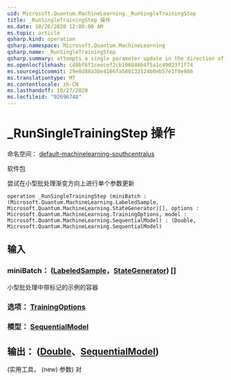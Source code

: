 ```yaml
---
uid: Microsoft.Quantum.MachineLearning._RunSingleTrainingStep
title: _RunSingleTrainingStep 操作
ms.date: 10/26/2020 12:00:00 AM
ms.topic: article
qsharp.kind: operation
qsharp.namespace: Microsoft.Quantum.MachineLearning
qsharp.name: _RunSingleTrainingStep
qsharp.summary: attempts a single parameter update in the direction of mini batch gradient
ms.openlocfilehash: c40bf6f1ceecef2cb196846b4f5a1c49023f1f74
ms.sourcegitcommit: 29e0d88a30e4166fa580132124b0eb57e1f0e986
ms.translationtype: MT
ms.contentlocale: zh-CN
ms.lasthandoff: 10/27/2020
ms.locfileid: "92696748"
---
```

# <a name="_runsingletrainingstep-operation"></a>_RunSingleTrainingStep 操作

命名空间： [default-machinelearning-southcentralus](xref:Microsoft.Quantum.MachineLearning)

软件包 [](https://nuget.org/packages/)


尝试在小型批处理渐变方向上进行单个参数更新

```qsharp
operation _RunSingleTrainingStep (miniBatch : (Microsoft.Quantum.MachineLearning.LabeledSample, Microsoft.Quantum.MachineLearning.StateGenerator)[], options : Microsoft.Quantum.MachineLearning.TrainingOptions, model : Microsoft.Quantum.MachineLearning.SequentialModel) : (Double, Microsoft.Quantum.MachineLearning.SequentialModel)
```


## <a name="input"></a>输入

### <a name="minibatch--labeledsamplestategenerator"></a>miniBatch： ([LabeledSample](xref:Microsoft.Quantum.MachineLearning.LabeledSample)，[StateGenerator](xref:Microsoft.Quantum.MachineLearning.StateGenerator)) []

小型批处理中带标记的示例的容器


### <a name="options--trainingoptions"></a>选项： [TrainingOptions](xref:Microsoft.Quantum.MachineLearning.TrainingOptions)




### <a name="model--sequentialmodel"></a>模型： [SequentialModel](xref:Microsoft.Quantum.MachineLearning.SequentialModel)





## <a name="output--doublesequentialmodel"></a>输出： ([Double](xref:microsoft.quantum.lang-ref.double)、[SequentialModel](xref:Microsoft.Quantum.MachineLearning.SequentialModel)) 

 (实用工具， (new) 参数) 对